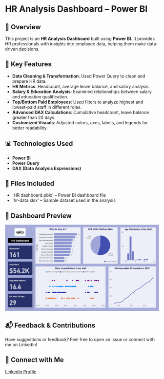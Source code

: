 # HR Analysis Dashboard – Power BI  

## 📌 Overview  
This project is an **HR Analysis Dashboard** built using **Power BI**. It provides HR professionals with insights into employee data, helping them make data-driven decisions.  

## 🎯 Key Features  
- **Data Cleaning & Transformation**: Used Power Query to clean and prepare HR data.  
- **HR Metrics**: Headcount, average leave balance, and salary analysis.  
- **Salary & Education Analysis**: Examined relationships between salary and education qualification.  
- **Top/Bottom Paid Employees**: Used filters to analyze highest and lowest-paid staff in different roles.  
- **Advanced DAX Calculations**: Cumulative headcount, leave balance greater than 20 days.  
- **Customized Visuals**: Adjusted colors, axes, labels, and legends for better readability.  

## 📊 Technologies Used  
- **Power BI**  
- **Power Query**  
- **DAX (Data Analysis Expressions)**  

## 📁 Files Included  
- 'HR dashboard.pbix' – Power BI dashboard file  
- 'hr-data.xlsx' – Sample dataset used in the analysis  
 
## 📸 Dashboard Preview  
![HR Dashboard Screenshot](HRScreenshot.png)  


## 📬 Feedback & Contributions  
Have suggestions or feedback? Feel free to open an issue or connect with me on LinkedIn!  

## 🔗 Connect with Me  
[LinkedIn Profile](www.linkedin.com/in/imesha-kularathna-b505562b9)  


